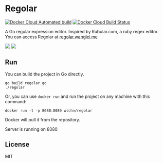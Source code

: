 # Regolar 
[![Docker Cloud Automated build](https://img.shields.io/docker/cloud/automated/wlchn/regolar.svg)](https://hub.docker.com/r/wlchn/regolar)
[![Docker Cloud Build Status](https://img.shields.io/docker/cloud/build/wlchn/regolar.svg)](https://hub.docker.com/r/wlchn/regolar)

A Go regular expression editor. Inspired by Rubular.com, a ruby regex editor. You can access Regolar at <a href="https://regolar.wanglei.me/" target="_blank">regolar.wanglei.me</a>

<img src="./demo1.png">
<img src="./demo2.png">

## Run
You can build the project in Go directly.
``` shell
go build regolar.go
./regolar
```
Or, you can use `docker run` and run the project on any machine with this command:
``` shell
docker run -t -p 8080:8080 wlchn/regolar
```
Docker will pull it from the repository.

Server is running on 8080

## License
MIT
